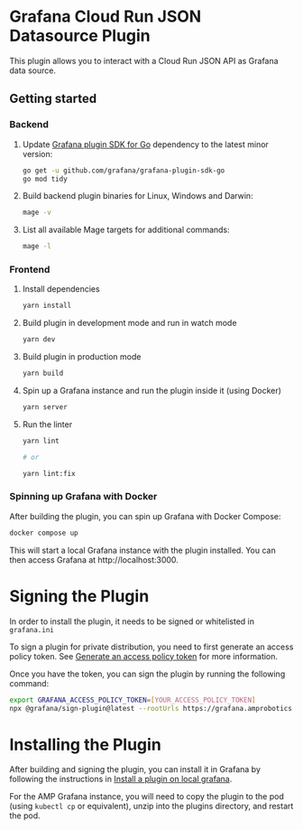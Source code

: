 # Grafana Cloud Run JSON Datasource Plugin

This plugin allows you to interact with a Cloud Run JSON API as Grafana data source.

## Getting started

### Backend

1. Update [Grafana plugin SDK for Go](https://grafana.com/developers/plugin-tools/key-concepts/backend-plugins/grafana-plugin-sdk-for-go) dependency to the latest minor version:

   ```bash
   go get -u github.com/grafana/grafana-plugin-sdk-go
   go mod tidy
   ```

2. Build backend plugin binaries for Linux, Windows and Darwin:

   ```bash
   mage -v
   ```

3. List all available Mage targets for additional commands:

   ```bash
   mage -l
   ```

### Frontend

1. Install dependencies

   ```bash
   yarn install
   ```

2. Build plugin in development mode and run in watch mode

   ```bash
   yarn dev
   ```

3. Build plugin in production mode

   ```bash
   yarn build
   ```

4. Spin up a Grafana instance and run the plugin inside it (using Docker)

   ```bash
   yarn server
   ```

5. Run the linter

   ```bash
   yarn lint

   # or

   yarn lint:fix
   ```
### Spinning up Grafana with Docker

After building the plugin, you can spin up Grafana with Docker Compose:

```bash
docker compose up
```
This will start a local Grafana instance with the plugin installed. You can then access Grafana at http://localhost:3000.

# Signing the Plugin

In order to install the plugin, it needs to be signed or whitelisted in `grafana.ini`

To sign a plugin for private distribution, you need to first generate an access policy token.
See [Generate an access policy token](https://grafana.com/docs/grafana/latest/developers/plugins/sign-a-plugin/#generate-an-access-policy-token) for more information.

Once you have the token, you can sign the plugin by running the following command:

```bash
export GRAFANA_ACCESS_POLICY_TOKEN=[YOUR_ACCESS_POLICY_TOKEN]
npx @grafana/sign-plugin@latest --rootUrls https://grafana.amprobotics.com
```
# Installing the Plugin

After building and signing the plugin, you can install it in Grafana by following the instructions in [Install a plugin on local grafana](https://grafana.com/docs/grafana/latest/administration/plugin-management/#install-plugin-on-local-grafana).

For the AMP Grafana instance, you will need to copy the plugin to the pod (using `kubectl cp` or equivalent), unzip into the plugins directory, and restart the pod.


